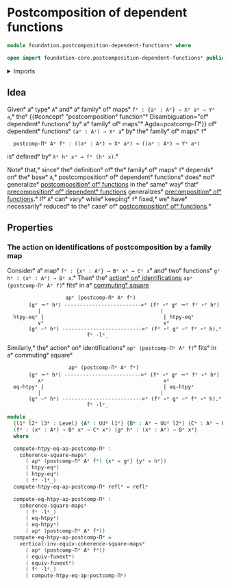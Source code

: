# Postcomposition of dependent functions

```agda
module foundation.postcomposition-dependent-functionsᵉ where

open import foundation-core.postcomposition-dependent-functionsᵉ public
```

<details><summary>Imports</summary>

```agda
open import foundation.action-on-identifications-functionsᵉ
open import foundation.function-extensionalityᵉ
open import foundation.universe-levelsᵉ
open import foundation.whiskering-homotopies-compositionᵉ

open import foundation-core.commuting-squares-of-mapsᵉ
open import foundation-core.function-typesᵉ
open import foundation-core.identity-typesᵉ
```

</details>

## Idea

Givenᵉ aᵉ typeᵉ `A`ᵉ andᵉ aᵉ familyᵉ ofᵉ mapsᵉ `fᵉ : {aᵉ : Aᵉ} → Xᵉ aᵉ → Yᵉ a`,ᵉ theᵉ
{{#conceptᵉ "postcompositionᵉ function"ᵉ Disambiguation="ofᵉ dependentᵉ functionsᵉ byᵉ aᵉ familyᵉ ofᵉ maps"ᵉ Agda=postcomp-Πᵉ}}
ofᵉ dependentᵉ functionsᵉ `(aᵉ : Aᵉ) → Xᵉ a`ᵉ byᵉ theᵉ familyᵉ ofᵉ mapsᵉ `f`ᵉ

```text
  postcomp-Πᵉ Aᵉ fᵉ : ((aᵉ : Aᵉ) → Xᵉ aᵉ) → ((aᵉ : Aᵉ) → Yᵉ aᵉ)
```

isᵉ definedᵉ byᵉ `λᵉ hᵉ xᵉ → fᵉ (hᵉ x)`.ᵉ

Noteᵉ that,ᵉ sinceᵉ theᵉ definitionᵉ ofᵉ theᵉ familyᵉ ofᵉ mapsᵉ `f`ᵉ dependsᵉ onᵉ theᵉ baseᵉ
`A`,ᵉ postcompositionᵉ ofᵉ dependentᵉ functionsᵉ doesᵉ notᵉ generalizeᵉ
[postcompositionᵉ ofᵉ functions](foundation-core.postcomposition-functions.mdᵉ) in
theᵉ sameᵉ wayᵉ thatᵉ
[precompositionᵉ ofᵉ dependentᵉ functions](foundation-core.precomposition-dependent-functions.mdᵉ)
generalizesᵉ
[precompositionᵉ ofᵉ functions](foundation-core.precomposition-functions.md).ᵉ Ifᵉ
`A`ᵉ canᵉ varyᵉ whileᵉ keepingᵉ `f`ᵉ fixed,ᵉ weᵉ haveᵉ necessarilyᵉ reducedᵉ to theᵉ caseᵉ ofᵉ
[postcompositionᵉ ofᵉ functions](foundation-core.postcomposition-functions.md).ᵉ

## Properties

### The action on identifications of postcomposition by a family map

Considerᵉ aᵉ mapᵉ `fᵉ : {xᵉ : Aᵉ} → Bᵉ xᵉ → Cᵉ x`ᵉ andᵉ twoᵉ functionsᵉ
`gᵉ hᵉ : (xᵉ : Aᵉ) → Bᵉ x`.ᵉ Thenᵉ theᵉ
[actionᵉ onᵉ identifications](foundation.action-on-identifications-functions.mdᵉ)
`apᵉ (postcomp-Πᵉ Aᵉ f)`ᵉ fitsᵉ in aᵉ
[commutingᵉ square](foundation-core.commuting-squares-of-maps.mdᵉ)

```text
                   apᵉ (postcomp-Πᵉ Aᵉ fᵉ)
       (gᵉ ＝ᵉ hᵉ) ------------------------->ᵉ (fᵉ ∘ᵉ gᵉ ＝ᵉ fᵉ ∘ᵉ hᵉ)
          |                                       |
  htpy-eqᵉ |                                       | htpy-eqᵉ
          ∨ᵉ                                       ∨ᵉ
       (gᵉ ~ᵉ hᵉ) -------------------------->ᵉ (fᵉ ∘ᵉ gᵉ ~ᵉ fᵉ ∘ᵉ h).ᵉ
                          fᵉ ·lᵉ_
```

Similarly,ᵉ theᵉ actionᵉ onᵉ identificationsᵉ `apᵉ (postcomp-Πᵉ Aᵉ f)`ᵉ fitsᵉ in aᵉ
commutingᵉ squareᵉ

```text
                    apᵉ (postcomp-Πᵉ Aᵉ fᵉ)
       (gᵉ ＝ᵉ hᵉ) ------------------------->ᵉ (fᵉ ∘ᵉ gᵉ ＝ᵉ fᵉ ∘ᵉ hᵉ)
          ∧ᵉ                                       ∧ᵉ
  eq-htpyᵉ |                                       | eq-htpyᵉ
          |                                       |
       (gᵉ ~ᵉ hᵉ) -------------------------->ᵉ (fᵉ ∘ᵉ gᵉ ~ᵉ fᵉ ∘ᵉ h).ᵉ
                          fᵉ ·lᵉ_
```

```agda
module _
  {l1ᵉ l2ᵉ l3ᵉ : Level} {Aᵉ : UUᵉ l1ᵉ} {Bᵉ : Aᵉ → UUᵉ l2ᵉ} {Cᵉ : Aᵉ → UUᵉ l3ᵉ}
  (fᵉ : {xᵉ : Aᵉ} → Bᵉ xᵉ → Cᵉ xᵉ) {gᵉ hᵉ : (xᵉ : Aᵉ) → Bᵉ xᵉ}
  where

  compute-htpy-eq-ap-postcomp-Πᵉ :
    coherence-square-mapsᵉ
      ( apᵉ (postcomp-Πᵉ Aᵉ fᵉ) {xᵉ = gᵉ} {yᵉ = hᵉ})
      ( htpy-eqᵉ)
      ( htpy-eqᵉ)
      ( fᵉ ·lᵉ_)
  compute-htpy-eq-ap-postcomp-Πᵉ reflᵉ = reflᵉ

  compute-eq-htpy-ap-postcomp-Πᵉ :
    coherence-square-mapsᵉ
      ( fᵉ ·lᵉ_)
      ( eq-htpyᵉ)
      ( eq-htpyᵉ)
      ( apᵉ (postcomp-Πᵉ Aᵉ fᵉ))
  compute-eq-htpy-ap-postcomp-Πᵉ =
    vertical-inv-equiv-coherence-square-mapsᵉ
      ( apᵉ (postcomp-Πᵉ Aᵉ fᵉ))
      ( equiv-funextᵉ)
      ( equiv-funextᵉ)
      ( fᵉ ·lᵉ_)
      ( compute-htpy-eq-ap-postcomp-Πᵉ)
```